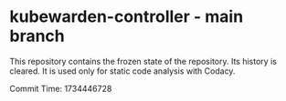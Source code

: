 # kubewarden-controller - main branch

This repository contains the frozen state of the repository.
Its history is cleared. It is used only for static code
analysis with Codacy.

Commit Time: 1734446728
